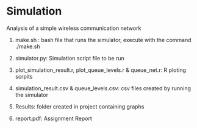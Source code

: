 # Simulation
Analysis of a simple wireless communication network

1. make.sh : bash file that runs the simulator, execute with the command ./make.sh

2. simulator.py: Simulation script file to be run

3. plot_simulation_result.r, plot_queue_levels.r & queue_net.r: R ploting scrpits

4. simulation_result.csv & queue_levels.csv: csv files created by running the simulator

5. Results: folder created in project containing graphs

6. report.pdf: Assignment Report
